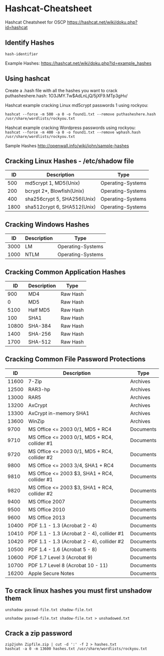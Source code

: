 # Hashcat-Cheatsheet
Hashcat Cheatsheet for OSCP
https://hashcat.net/wiki/doku.php?id=hashcat

## Identify Hashes

`hash-identifier`

Example Hashes: https://hashcat.net/wiki/doku.php?id=example_hashes

## Using hashcat
Create a .hash file with all the hashes you want to crack puthasheshere.hash: $1$O3JMY.Tw$AdLnLjQ/5jXF9.MTp3gHv/

Hashcat example cracking Linux md5crypt passwords $1$ using rockyou:  

`hashcat --force -m 500 -a 0 -o found1.txt --remove puthasheshere.hash /usr/share/wordlists/rockyou.txt`

Hashcat example cracking Wordpress passwords using rockyou:  
`hashcat --force -m 400 -a 0 -o found1.txt --remove wphash.hash /usr/share/wordlists/rockyou.txt`

Sample Hashes
http://openwall.info/wiki/john/sample-hashes


## Cracking Linux Hashes - /etc/shadow file  

| ID | Description                                      | Type |
|----|--------------------------------------------------|------|
| 500 | md5crypt $1$, MD5(Unix)                          | Operating-Systems|
|200 | bcrypt $2*$, Blowfish(Unix)                      | Operating-Systems|
|400 | sha256crypt $5$, SHA256(Unix)                    | Operating-Systems|
|1800 | sha512crypt $6$, SHA512(Unix)                    | Operating-Systems|

## Cracking Windows Hashes  

| ID | Description                                      | Type |
|----|--------------------------------------------------|------|
|3000 | LM                                               | Operating-Systems|
|1000 | NTLM                                             | Operating-Systems|

## Cracking Common Application Hashes  

| ID | Description                                      | Type |
|----|--------------------------------------------------|------|
| 900 | MD4                                              | Raw Hash|
|   0 | MD5                                              | Raw Hash|
|5100 | Half MD5                                         | Raw Hash|
|  100 | SHA1                                             | Raw Hash|
|10800 | SHA-384                                          | Raw Hash|
| 1400 | SHA-256                                          | Raw Hash|
| 1700 | SHA-512                                          | Raw Hash|

## Cracking Common File Password Protections
| ID | Description                                      | Type |
|----|--------------------------------------------------|------|
|  11600 | 7-Zip                                            | Archives|
|  12500 | RAR3-hp                                          | Archives|
|  13000 | RAR5                                             | Archives|
|  13200 | AxCrypt                                          | Archives|
|  13300 | AxCrypt in-memory SHA1                           | Archives|
|  13600 | WinZip                                           | Archives|
|   9700 | MS Office <= 2003 $0/$1, MD5 + RC4               | Documents|
|   9710 | MS Office <= 2003 $0/$1, MD5 + RC4, collider #1  | Documents|
|   9720 | MS Office <= 2003 $0/$1, MD5 + RC4, collider #2  | Documents|
|   9800 | MS Office <= 2003 $3/$4, SHA1 + RC4              | Documents|
|   9810 | MS Office <= 2003 $3, SHA1 + RC4, collider #1    | Documents|
|   9820 | MS Office <= 2003 $3, SHA1 + RC4, collider #2    | Documents|
|   9400 | MS Office 2007                                   | Documents|
|   9500 | MS Office 2010                                   | Documents|
|   9600 | MS Office 2013                                   | Documents|
|  10400 | PDF 1.1 - 1.3 (Acrobat 2 - 4)                    | Documents|
|  10410 | PDF 1.1 - 1.3 (Acrobat 2 - 4), collider #1       | Documents|
|  10420 | PDF 1.1 - 1.3 (Acrobat 2 - 4), collider #2       | Documents|
|  10500 | PDF 1.4 - 1.6 (Acrobat 5 - 8)                    | Documents|
|  10600 | PDF 1.7 Level 3 (Acrobat 9)                      | Documents|
|  10700 | PDF 1.7 Level 8 (Acrobat 10 - 11)                | Documents|
|  16200 | Apple Secure Notes                               | Documents|

## To crack linux hashes you must first unshadow them

`unshadow passwd-file.txt shadow-file.txt`  

`unshadow passwd-file.txt shadow-file.txt > unshadowed.txt`  

## Crack a zip password
`zip2john Zipfile.zip | cut -d ':' -f 2 > hashes.txt`  
`hashcat -a 0 -m 13600 hashes.txt /usr/share/wordlists/rockyou.txt`  

